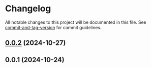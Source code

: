 # Changelog

All notable changes to this project will be documented in this file. See [commit-and-tag-version](https://github.com/absolute-version/commit-and-tag-version) for commit guidelines.

## [0.0.2](https://github.com/JAIL10276/nasa-search/compare/v0.0.1...v0.0.2) (2024-10-27)

## 0.0.1 (2024-10-24)

